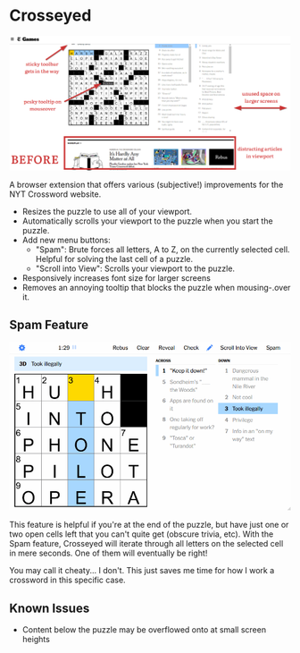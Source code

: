 # Crosseyed

<p align="center">
  <img src="docs/before-and-after.gif" width="800" alt="Spam feature">
</p>

A browser extension that offers various (subjective!) improvements for the NYT Crossword website.

- Resizes the puzzle to use all of your viewport.
- Automatically scrolls your viewport to the puzzle when you start the puzzle.
- Add new menu buttons:
  - "Spam": Brute forces all letters, A to Z, on the currently selected cell. Helpful for solving
    the last cell of a puzzle.
  - "Scroll into View": Scrolls your viewport to the puzzle.
- Responsively increases font size for larger screens
- Removes an annoying tooltip that blocks the puzzle when mousing-.over it.

## Spam Feature

<p align="center">
  <img src="docs/spam.gif" width="800" alt="Spam feature">
</p>

This feature is helpful if you're at the end of the puzzle, but have just one or two open cells left
that you can't quite get (obscure trivia, etc). With the Spam feature, Crosseyed will iterate
through all letters on the selected cell in mere seconds. One of them will eventually be right!

You may call it cheaty... I don't. This just saves me time for how I work a crossword in this
specific case.

## Known Issues

- Content below the puzzle may be overflowed onto at small screen heights
